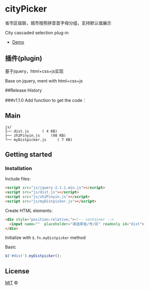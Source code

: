 # cityPicker
省市区级联，城市按照拼音首字母分组，支持默认值展示

City cascaded selection plug-in

-  [Demo](http://xuyiKing.github.io/cityPicker)

## 插件(plugin)
基于jquery，html+css+js实现

Base on jquery, ment with html+css+js

##Release History

###v1.1.0
Add function to get the code：


## Main

```
js/
├── dist.js      ( 4 KB)
├── zh2Pinyin.js     (98 KB)
└── myDistpicker.js     ( 7 KB)
```

## Getting started

### Installation

Include files:

```html
<script src="js/jquery-2.1.1.min.js"></script>
<script src="js/dist.js"></script>
<script src="js/zh2Pinyin.js"></script>
<script src="js/myDistpicker.js"></script>
```

Create HTML elements:

```html
<div style="position:relative;"><!-- container -->
  <input name=""  placeholder="请选择省/市/区" readonly id="dist">
</div>
```

Initialize with `$.fn.myDistpicker` method

Basic

```js
$('#dist').myDistpicker();
```

## License

[MIT](http://opensource.org/licenses/MIT) ©

